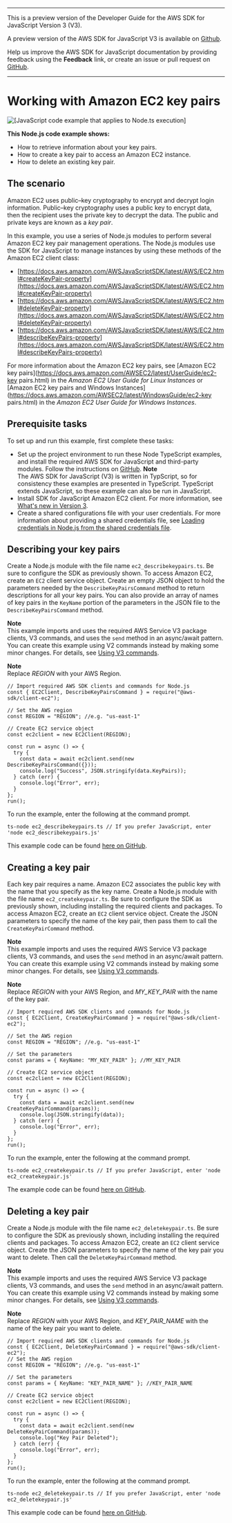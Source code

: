 --------

This is a preview version of the Developer Guide for the AWS SDK for JavaScript Version 3 \(V3\)\.

A preview version of the AWS SDK for JavaScript V3 is available on [Github](https://github.com/aws/aws-sdk-js-v3)\.

Help us improve the AWS SDK for JavaScript documentation by providing feedback using the **Feedback** link, or create an issue or pull request on [GitHub](https://github.com/awsdocs/aws-sdk-for-javascript-v3)\.

--------

# Working with Amazon EC2 key pairs<a name="ec2-example-key-pairs"></a>

![\[JavaScript code example that applies to Node.ts execution\]](http://docs.aws.amazon.com/sdk-for-javascript/v3/developer-guide/images/nodeicon.png)

**This Node\.js code example shows:**
+ How to retrieve information about your key pairs\.
+ How to create a key pair to access an Amazon EC2 instance\.
+ How to delete an existing key pair\.

## The scenario<a name="ec2-example-key-pairs-scenario"></a>

Amazon EC2 uses public–key cryptography to encrypt and decrypt login information\. Public–key cryptography uses a public key to encrypt data, then the recipient uses the private key to decrypt the data\. The public and private keys are known as a *key pair*\.

In this example, you use a series of Node\.js modules to perform several Amazon EC2 key pair management operations\. The Node\.js modules use the SDK for JavaScript to manage instances by using these methods of the Amazon EC2 client class:
+ [https://docs.aws.amazon.com/AWSJavaScriptSDK/latest/AWS/EC2.html#createKeyPair-property](https://docs.aws.amazon.com/AWSJavaScriptSDK/latest/AWS/EC2.html#createKeyPair-property)
+ [https://docs.aws.amazon.com/AWSJavaScriptSDK/latest/AWS/EC2.html#deleteKeyPair-property](https://docs.aws.amazon.com/AWSJavaScriptSDK/latest/AWS/EC2.html#deleteKeyPair-property)
+ [https://docs.aws.amazon.com/AWSJavaScriptSDK/latest/AWS/EC2.html#describeKeyPairs-property](https://docs.aws.amazon.com/AWSJavaScriptSDK/latest/AWS/EC2.html#describeKeyPairs-property)

For more information about the Amazon EC2 key pairs, see [Amazon EC2 key pairs](https://docs.aws.amazon.com/AWSEC2/latest/UserGuide/ec2-key pairs.html) in the *Amazon EC2 User Guide for Linux Instances* or [Amazon EC2 key pairs and Windows Instances](https://docs.aws.amazon.com/AWSEC2/latest/WindowsGuide/ec2-key pairs.html) in the *Amazon EC2 User Guide for Windows Instances*\.

## Prerequisite tasks<a name="ec2-example-key-pairs-prerequisites"></a>

To set up and run this example, first complete these tasks:
+ Set up the project environment to run these Node TypeScript examples, and install the required AWS SDK for JavaScript and third\-party modules\. Follow the instructions on [ GitHub](https://github.com/awsdocs/aws-doc-sdk-examples/tree/master/javascriptv3/example_code/ec2/README.md)\.
**Note**  
The AWS SDK for JavaScript \(V3\) is written in TypScript, so for consistency these examples are presented in TypeScript\. TypeScript extends JavaScript, so these example can also be run in JavaScript\.
+ Install SDK for JavaScript Amazon EC2 client\. For more information, see [What's new in Version 3](welcome.md#welcome_whats_new_v3)\.
+ Create a shared configurations file with your user credentials\. For more information about providing a shared credentials file, see [Loading credentials in Node\.js from the shared credentials file](loading-node-credentials-shared.md)\.

## Describing your key pairs<a name="ec2-example-key-pairs-describing"></a>

Create a Node\.js module with the file name `ec2_describekeypairs.ts`\. Be sure to configure the SDK as previously shown\. To access Amazon EC2, create an `EC2` client service object\. Create an empty JSON object to hold the parameters needed by the `DescribeKeyPairsCommand` method to return descriptions for all your key pairs\. You can also provide an array of names of key pairs in the `KeyName` portion of the parameters in the JSON file to the `DescribeKeyPairsCommand` method\.

**Note**  
This example imports and uses the required AWS Service V3 package clients, V3 commands, and uses the `send` method in an async/await pattern\. You can create this example using V2 commands instead by making some minor changes\. For details, see [Using V3 commands](welcome.md#using_v3_commands)\.

**Note**  
Replace *REGION* with your AWS Region\.

```
// Import required AWS SDK clients and commands for Node.js
const { EC2Client, DescribeKeyPairsCommand } = require("@aws-sdk/client-ec2");

// Set the AWS region
const REGION = "REGION"; //e.g. "us-east-1"

// Create EC2 service object
const ec2client = new EC2Client(REGION);

const run = async () => {
  try {
    const data = await ec2client.send(new DescribeKeyPairsCommand({}));
    console.log("Success", JSON.stringify(data.KeyPairs));
  } catch (err) {
    console.log("Error", err);
  }
};
run();
```

To run the example, enter the following at the command prompt\.

```
ts-node ec2_describekeypairs.ts // If you prefer JavaScript, enter 'node ec2_describekeypairs.js'
```

This example code can be found [here on GitHub](https://github.com/awsdocs/aws-doc-sdk-examples/blob/master/javascriptv3/example_code/ec2/src/src/ec2_describekeypairs.ts)\.

## Creating a key pair<a name="ec2-example-key-pairs-creating"></a>

Each key pair requires a name\. Amazon EC2 associates the public key with the name that you specify as the key name\. Create a Node\.js module with the file name `ec2_createkeypair.ts`\. Be sure to configure the SDK as previously shown, including installing the required clients and packages\. To access Amazon EC2, create an `EC2` client service object\. Create the JSON parameters to specify the name of the key pair, then pass them to call the `CreateKeyPairCommand` method\.

**Note**  
This example imports and uses the required AWS Service V3 package clients, V3 commands, and uses the `send` method in an async/await pattern\. You can create this example using V2 commands instead by making some minor changes\. For details, see [Using V3 commands](welcome.md#using_v3_commands)\.

**Note**  
Replace *REGION* with your AWS Region, and *MY\_KEY\_PAIR* with the name of the key pair\.

```
// Import required AWS SDK clients and commands for Node.js
const { EC2Client, CreateKeyPairCommand } = require("@aws-sdk/client-ec2");

// Set the AWS region
const REGION = "REGION"; //e.g. "us-east-1"

// Set the parameters
const params = { KeyName: "MY_KEY_PAIR" }; //MY_KEY_PAIR

// Create EC2 service object
const ec2client = new EC2Client(REGION);

const run = async () => {
  try {
    const data = await ec2client.send(new CreateKeyPairCommand(params));
    console.log(JSON.stringify(data));
  } catch (err) {
    console.log("Error", err);
  }
};
run();
```

To run the example, enter the following at the command prompt\.

```
ts-node ec2_createkeypair.ts // If you prefer JavaScript, enter 'node ec2_createkeypair.js'
```

The example code can be found [here on GitHub](https://github.com/awsdocs/aws-doc-sdk-examples/blob/master/javascriptv3/example_code/ec2/src/src/ec2_createkeypair.ts)\.

## Deleting a key pair<a name="ec2-example-key-pairs-deleting"></a>

Create a Node\.js module with the file name `ec2_deletekeypair.ts`\. Be sure to configure the SDK as previously shown, including installing the required clients and packages\. To access Amazon EC2, create an `EC2` client service object\. Create the JSON parameters to specify the name of the key pair you want to delete\. Then call the `DeleteKeyPairCommand` method\.

**Note**  
This example imports and uses the required AWS Service V3 package clients, V3 commands, and uses the `send` method in an async/await pattern\. You can create this example using V2 commands instead by making some minor changes\. For details, see [Using V3 commands](welcome.md#using_v3_commands)\.

**Note**  
Replace *REGION* with your AWS Region, and *KEY\_PAIR\_NAME* with the name of the key pair you want to delete\.

```
// Import required AWS SDK clients and commands for Node.js
const { EC2Client, DeleteKeyPairCommand } = require("@aws-sdk/client-ec2");
// Set the AWS region
const REGION = "REGION"; //e.g. "us-east-1"

// Set the parameters
const params = { KeyName: "KEY_PAIR_NAME" }; //KEY_PAIR_NAME

// Create EC2 service object
const ec2client = new EC2Client(REGION);

const run = async () => {
  try {
    const data = await ec2client.send(new DeleteKeyPairCommand(params));
    console.log("Key Pair Deleted");
  } catch (err) {
    console.log("Error", err);
  }
};
run();
```

To run the example, enter the following at the command prompt\.

```
ts-node ec2_deletekeypair.ts // If you prefer JavaScript, enter 'node ec2_deletekeypair.js'
```

This example code can be found [here on GitHub](https://github.com/awsdocs/aws-doc-sdk-examples/blob/master/javascriptv3/example_code/ec2/src/src/ec2_deletekeypair.ts)\.